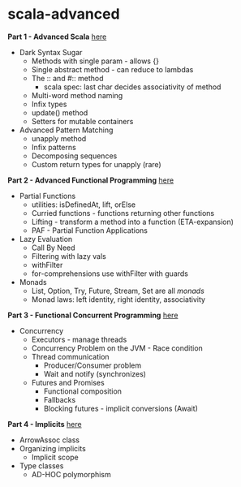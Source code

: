 # scala-advanced

__Part 1 - Advanced Scala__ [here](/src/main/scala/lectures/part1as)
* Dark Syntax Sugar
  * Methods with single param - allows {}
  * Single abstract method - can reduce to lambdas
  * The :: and #:: method
    * scala spec: last char decides associativity of method
  * Multi-word method naming
  * Infix types
  * update() method
  * Setters for mutable containers
* Advanced Pattern Matching
  * unapply method
  * Infix patterns
  * Decomposing sequences
  * Custom return types for unapply (rare)

__Part 2 - Advanced Functional Programming__ [here](/src/main/scala/lectures/part2afp)
* Partial Functions
  * utilities: isDefinedAt, lift, orElse
  * Curried functions - functions returning other functions
  * Lifting - transform a method into a function (ETA-expansion)
  * PAF - Partial Function Applications 
* Lazy Evaluation
  * Call By Need
  * Filtering with lazy vals
  * withFilter
  * for-comprehensions use withFilter with guards
* Monads
  * List, Option, Try, Future, Stream, Set are all *monads*
  * Monad laws: left identity, right identity, associativity

__Part 3 - Functional Concurrent Programming__ [here](/src/main/scala/lectures/part3concurrency)  
* Concurrency
  * Executors - manage threads
  * Concurrency Problem on the JVM - Race condition
  * Thread communication 
    * Producer/Consumer problem
    * Wait and notify (synchronizes)
  * Futures and Promises
    * Functional composition
    * Fallbacks
    * Blocking futures - implicit conversions (Await) 

__Part 4 - Implicits__ [here](/src/main/scala/lectures/part4implicits) 
* ArrowAssoc class
* Organizing implicits
  * Implicit scope
* Type classes
  * AD-HOC polymorphism

